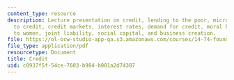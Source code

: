 ```yaml
---
content_type: resource
description: Lecture presentation on credit, lending to the poor, microfinance, barriers
  to credit, credit markets, interest rates, demand for credit, moral hazard, lending
  to women, joint liability, social capital, and business creation.
file: https://ol-ocw-studio-app-qa.s3.amazonaws.com/courses/14-74-foundations-of-development-policy-spring-2009/c0937f5f54ce7603b984b001a2d74387_MIT14_74s09_lec22.pdf
file_type: application/pdf
resourcetype: Document
title: Credit
uid: c0937f5f-54ce-7603-b984-b001a2d74387
---
```


